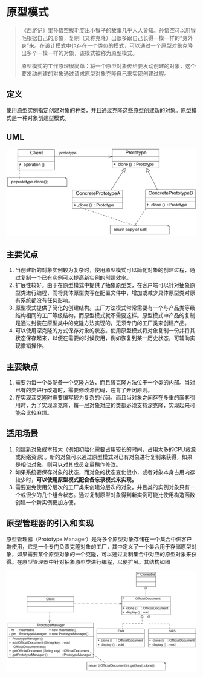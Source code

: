 # 原型模式

> 《西游记》里孙悟空拔毛变出小猴子的故事几乎人人皆知。孙悟空可以用猴毛根据自己的形象，复制（又称克隆）出很多跟自己长得一模一样的“身外身”来。在设计模式中也存在一个类似的模式，可以通过一个原型对象克隆出多个一模一样的对象，该模式被称为原型模式。
>
> 原型模式的工作原理很简单：将一个原型对象传给要发动创建的对象，这个要发动创建的对象通过请求原型对象克隆自己来实现创建过程。

## 定义

使用原型实例指定创建对象的种类，并且通过克隆这些原型创建新的对象。原型模式是一种对象创建型模式。

## UML

![image-20240424170726598](.gitbook/assets/image-20240424170726598.png)

## 主要优点

1. 当创建新的对象实例较为复杂时，使用原型模式可以简化对象的创建过程，通过复制一个已有实例可以提高新实例的创建效率。
2. 扩展性较好。由于在原型模式中提供了抽象原型类，在客户端可以针对抽象原型类进行编程，而将具体原型类写在配置文件中，增加或减少具体原型类对原有系统都没有任何影响。
3. 原型模式提供了简化的创建结构。工厂方法模式常常需要有一个与产品类等级结构相同的工厂等级结构，而原型模式就不需要这样。原型模式中产品的复制是通过封装在原型类中的克隆方法实现的，无须专门的工厂类来创建产品。
4. 可以使用深克隆的方式保存对象的状态。使用原型模式将对象复制一份并将其状态保存起来，以便在需要的时候使用，例如恢复到某一历史状态，可辅助实现撤销操作。

## 主要缺点

1. 需要为每一个类配备一个克隆方法，而且该克隆方法位于一个类的内部。当对已有的类进行改造时，需要修改源代码，违背了开闭原则。
2. 在实现深克隆时需要编写较为复杂的代码，而且当对象之间存在多重的嵌套引用时，为了实现深克隆，每一层对象对应的类都必须支持深克隆，实现起来可能会比较麻烦。

## 适用场景

1. 创建新对象成本较大（例如初始化需要占用较长的时间，占用太多的CPU资源或网络资源）。新的对象可以通过原型模式对已有对象进行复制来获得，如果是相似对象，则可以对其成员变量稍作修改。
2. 如果系统要保存对象的状态，而对象的状态变化很小，或者对象本身占用内存较少时，**可以使用原型模式配合备忘录模式来实现。**
3. 需要避免使用分层次的工厂类来创建分层次的对象，并且类的实例对象只有一个或很少的几个组合状态。通过复制原型对象得到新实例可能比使用构造函数创建一个新实例更加方便。



## 原型管理器的引入和实现

原型管理器（Prototype Manager）是将多个原型对象存储在一个集合中供客户端使用，它是一个专门负责克隆对象的工厂，其中定义了一个集合用于存储原型对象，如果需要某个原型对象的一个克隆，可以通过复制集合中对应的原型对象来获得。在原型管理器中针对抽象原型类进行编程，以便扩展。其结构如图

![image-20240424171331299](.gitbook/assets/image-20240424171331299.png)

